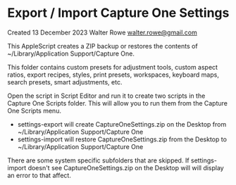 # Export / Import Capture One Settings

Created 13 December 2023 Walter Rowe walter.rowe@gmail.com

This AppleScript creates a ZIP backup or restores the contents of ~/Library/Application Support/Capture One.

This folder contains custom presets for adjustment tools, custom aspect ratios, export recipes, styles, print presets, workspaces, keyboard maps, search presets, smart adjustments, etc.

Open the script in Script Editor and run it to create two scripts in the Capture One Scripts folder. This will allow you to run them from the Capture One Scripts menu.

- settings-export will create CaptureOneSettings.zip on the Desktop from ~/Library/Application Support/Capture One
- settings-import will restore CaptureOneSettings.zip from the Desktop to ~/Library/Application Support/Capture One

There are some system specific subfolders that are skipped. If settings-import doesn't see CaptureOneSettings.zip on the Desktop will will display an error to that affect.